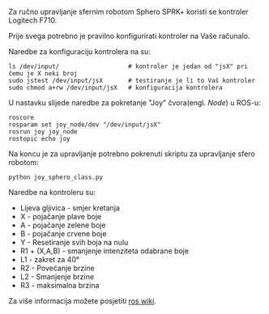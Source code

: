 Za ručno upravljanje sfernim robotom Sphero SPRK+ koristi se kontroler Logitech F710.

Prije svega potrebno je pravilno konfigurirati kontroler na Vaše računalo.

Naredbe za konfiguraciju kontrolera na su:
```
ls /dev/input/                   # kontroler je jedan od "jsX" pri čemu je X neki broj
sudo jstest /dev/input/jsX       # testiranje je li to Vaš kontroler
sudo chmod a+rw /dev/input/jsX   # konfiguracija kontrolera
```

U nastavku slijede naredbe za pokretanje "Joy" čvora(engl. *Node*) u ROS-u:
```
roscore
rosparam set joy_node/dev "/dev/input/jsX"
rosrun joy joy_node
rostopic echo joy
```
Na koncu je za upravljanje potrebno pokrenuti skriptu za upravljanje sfero robotom:
```
python joy_sphero_class.py
```

Naredbe na kontroleru su:
- Lijeva gljivica - smjer kretanja
- X - pojačanje plave boje
- A - pojačanje zelene boje
- B - pojačanje crvene boje
- Y - Resetiranje svih boja na nulu
- R1 + (X,A,B) - smanjenje intenziteta odabrane boje
- L1 - zakret za 40° 
- R2 - Povećanje brzine
- L2 - Smanjenje brzine
- R3 - maksimalna brzina


Za više informacija možete posjetiti [ros wiki](http://wiki.ros.org/joy).
